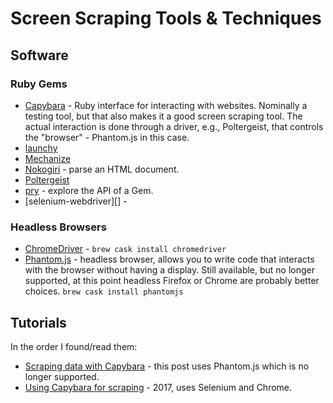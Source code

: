 # Screen Scraping Tools & Techniques

## Software

### Ruby Gems

* [Capybara][] - Ruby interface for interacting with websites. Nominally a testing tool, but that also makes it a good screen scraping tool. The actual interaction is done through a driver, e.g., Poltergeist, that controls the "browser" - Phantom.js in this case.
* [launchy][]
* [Mechanize][]
* [Nokogiri][] - parse an HTML document.
* [Poltergeist][]
* [pry][] - explore the API of a Gem.
* [selenium-webdriver][] -

### Headless Browsers

* [ChromeDriver][] - ```brew cask install chromedriver```
* [Phantom.js][phantomjs] - headless browser, allows you to write code that interacts with the browser without having a display. Still available, but no longer supported, at this point headless Firefox or Chrome are probably better choices. ```brew cask install phantomjs```

[capybara]: <>
[chromedriver]: <https://chromedriver.chromium.org>
[launchy]: <>
[mechanize]: <>
[nokogiri]: <>
[phantomjs]: <>
[poltergeist]: <>
[pry]: <>
[elenium-webdriver]: <>

## Tutorials

In the order I found/read them:

* [Scraping data with Capybara](https://tutorials.jumpstartlab.com/topics/scraping-with-capybara.html) - this post uses Phantom.js which is no longer supported.
* [Using Capybara for scraping](https://medium.com/@inanbunyamin90/using-capybara-for-scraping-9b078773c7c2) - 2017, uses Selenium and Chrome.
